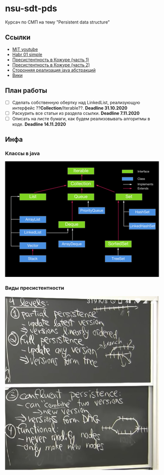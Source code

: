 # nsu-sdt-pds
Курсач по СМП на тему "Persistent data structure"

## Ссылки
* [MIT youtube](https://www.youtube.com/playlist?list=PLUl4u3cNGP61hsJNdULdudlRL493b-XZf)
* [Habr 01 simple](https://m.habr.com/ru/post/113585/)
* [Пресистентность в Кожуре (часть 1)](https://hypirion.com/musings/understanding-persistent-vector-pt-1)
* [Пресистентность в Кожуре (часть 2)](https://hypirion.com/musings/understanding-persistent-vector-pt-2)
* [Сторонняя реализация java абстракций](https://github.com/functionaljava/functionaljava/tree/series/5.x/core/src/main/java/fj/data)
* [Вики](https://en.wikipedia.org/wiki/Persistent_data_structure)

## План работы
- [ ] Сделать собственную обертку над LinkedList, реализующую интерфейс ??**Collection**/Iterable??. **Deadline 31.10.2020**
- [ ] Раскурить все статьи из раздела ссылки. **Deadline  7.11.2020**
- [ ] Описать на листе бумаги, как будем реализовывать алгоритмы в коде. **Deadline 14.11.2020**

## Инфа
### Классы в java
![Классы в java](/img/01.png)

### Виды пресистентности
![Виды пресистентности](/img/02.png)
